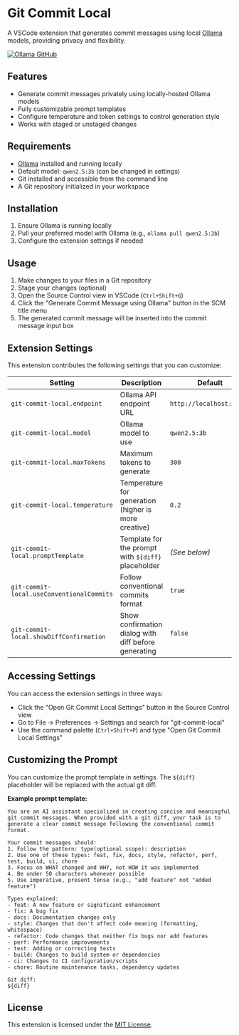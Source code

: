 # Git Commit Local

A VSCode extension that generates commit messages using local [Ollama](https://ollama.com/) models, providing privacy and flexibility.

[![Ollama GitHub](https://img.shields.io/badge/Ollama-GitHub-181717?style=flat&logo=github)](https://github.com/ollama/ollama)

## Features

- Generate commit messages privately using locally-hosted Ollama models
- Fully customizable prompt templates
- Configure temperature and token settings to control generation style
- Works with staged or unstaged changes

## Requirements

- [Ollama](https://ollama.com/) installed and running locally
- Default model: `qwen2.5:3b` (can be changed in settings)
- Git installed and accessible from the command line
- A Git repository initialized in your workspace

## Installation

1. Ensure Ollama is running locally
2. Pull your preferred model with Ollama (e.g., `ollama pull qwen2.5:3b`)
3. Configure the extension settings if needed

## Usage

1. Make changes to your files in a Git repository
2. Stage your changes (optional)
3. Open the Source Control view in VSCode (`Ctrl+Shift+G`)
4. Click the "Generate Commit Message using Ollama" button in the SCM title menu
5. The generated commit message will be inserted into the commit message input box

## Extension Settings

This extension contributes the following settings that you can customize:

| Setting | Description | Default |
|---------|-------------|---------|
| `git-commit-local.endpoint` | Ollama API endpoint URL | `http://localhost:11434` |
| `git-commit-local.model` | Ollama model to use | `qwen2.5:3b` |
| `git-commit-local.maxTokens` | Maximum tokens to generate | `300` |
| `git-commit-local.temperature` | Temperature for generation (higher is more creative) | `0.2` |
| `git-commit-local.promptTemplate` | Template for the prompt with `${diff}` placeholder | *(See below)* |
| `git-commit-local.useConventionalCommits` | Follow conventional commits format | `true` |
| `git-commit-local.showDiffConfirmation` | Show confirmation dialog with diff before generating | `false` |

## Accessing Settings

You can access the extension settings in three ways:

- Click the "Open Git Commit Local Settings" button in the Source Control view
- Go to File → Preferences → Settings and search for "git-commit-local"
- Use the command palette (`Ctrl+Shift+P`) and type "Open Git Commit Local Settings"

## Customizing the Prompt

You can customize the prompt template in settings. The `${diff}` placeholder will be replaced with the actual git diff.

**Example prompt template:**

```
You are an AI assistant specialized in creating concise and meaningful git commit messages. When provided with a git diff, your task is to generate a clear commit message following the conventional commit format.

Your commit messages should:
1. Follow the pattern: type(optional scope): description
2. Use one of these types: feat, fix, docs, style, refactor, perf, test, build, ci, chore
3. Focus on WHAT changed and WHY, not HOW it was implemented
4. Be under 50 characters whenever possible
5. Use imperative, present tense (e.g., "add feature" not "added feature")

Types explained:
- feat: A new feature or significant enhancement
- fix: A bug fix
- docs: Documentation changes only
- style: Changes that don't affect code meaning (formatting, whitespace)
- refactor: Code changes that neither fix bugs nor add features
- perf: Performance improvements
- test: Adding or correcting tests
- build: Changes to build system or dependencies
- ci: Changes to CI configuration/scripts  
- chore: Routine maintenance tasks, dependency updates

Git diff:
${diff}
```

## License

This extension is licensed under the [MIT License](LICENSE).